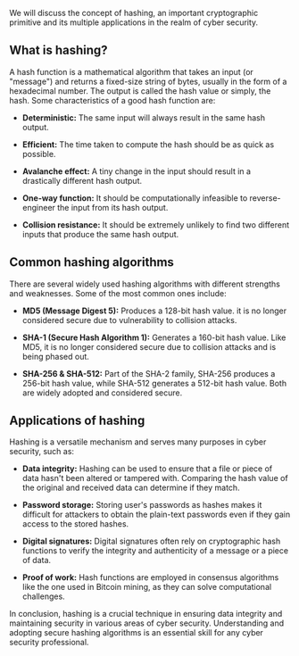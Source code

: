 We will discuss the concept of hashing, an important cryptographic primitive and its multiple applications in the realm of cyber security.

## What is hashing?

A hash function is a mathematical algorithm that takes an input (or "message") and returns a fixed-size string of bytes, usually in the form of a hexadecimal number. The output is called the hash value or simply, the hash. Some characteristics of a good hash function are:

- **Deterministic:** The same input will always result in the same hash output.

- **Efficient:** The time taken to compute the hash should be as quick as possible.

- **Avalanche effect:** A tiny change in the input should result in a drastically different hash output.

- **One-way function:** It should be computationally infeasible to reverse-engineer the input from its hash output.

- **Collision resistance:** It should be extremely unlikely to find two different inputs that produce the same hash output.

## Common hashing algorithms

There are several widely used hashing algorithms with different strengths and weaknesses. Some of the most common ones include:

- **MD5 (Message Digest 5):** Produces a 128-bit hash value. it is no longer considered secure due to vulnerability to collision attacks.

- **SHA-1 (Secure Hash Algorithm 1):** Generates a 160-bit hash value. Like MD5, it is no longer considered secure due to collision attacks and is being phased out.

- **SHA-256 & SHA-512:** Part of the SHA-2 family, SHA-256 produces a 256-bit hash value, while SHA-512 generates a 512-bit hash value. Both are widely adopted and considered secure.

## Applications of hashing

Hashing is a versatile mechanism and serves many purposes in cyber security, such as:

- **Data integrity:** Hashing can be used to ensure that a file or piece of data hasn't been altered or tampered with. Comparing the hash value of the original and received data can determine if they match.

- **Password storage:** Storing user's passwords as hashes makes it difficult for attackers to obtain the plain-text passwords even if they gain access to the stored hashes.

- **Digital signatures:** Digital signatures often rely on cryptographic hash functions to verify the integrity and authenticity of a message or a piece of data.

- **Proof of work:** Hash functions are employed in consensus algorithms like the one used in Bitcoin mining, as they can solve computational challenges.

In conclusion, hashing is a crucial technique in ensuring data integrity and maintaining security in various areas of cyber security. Understanding and adopting secure hashing algorithms is an essential skill for any cyber security professional.
